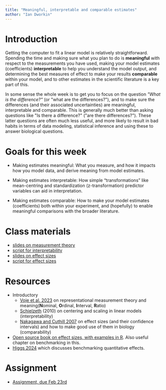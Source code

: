 ```yaml
---
title: "Meaningful, interpretable and comparable estimates"
author: "Ian Dworkin"
---
```


Introduction
============

Getting the computer to fit a linear model is relatively straightforward. Spending the time and making sure  what you plan to do is **meaningful** with respect to the measurements you have used, making your model estimates (coefficients) **interpretable** to help you understand the model output, and determining the best measures of effect to make your results **comparable** within your model, and to other estimates in the scientific literature is a key part of this. 

 In some sense the whole week  is to get you to  focus on the question *"What is the difference?"* (or "what are the differences?"), and to make sure the differences (and their associated uncertainties) are meaningful, interpretable and comparable. This is generally much better than asking questions like "Is there a difference?" ("are there differences?"). These latter questions are often much less useful, and more likely to result in bad habits in terms of data modeling, statistical inference and using these to answer biological questions.

Goals for this week
===================

- Making estimates meaningful: What you measure, and how it impacts how you model data, and derive meaning from model estimates.

- Making estimates interpretable: How simple “transformations” like mean-centring and standardization (z-transformation) predictor variables can aid in interpretation.

- Making estimates comparable: How to make your model estimates (coefficients) both within your experiment, and (hopefully) to enable meaningful comparisons with the broader literature.


Class materials
===============

-   [slides on measurement theory](../lectures/BIO708_Measurement_and_Meaning.pdf)
-   [script for interpretability](../lectures/Intepreting_lm_output_Feb13_2024_short.html)
-   [slides on effect sizes](../lectures/BIO708_EffectSizes_Svelte.pdf)
-   [script for effect sizes](../lectures/BIO708_EffectSizes.html)


Resources
=========
-   Introductory
    -   [Voje et al. 2023](https://doi.org/10.1016/j.tree.2023.08.005) on representational measurement theory and meaning(**N**ominal, **O**rdinal, **I**nterval, **R**atio)
    -   [Schielzeth](https://doi.org/10.1111/j.2041-210X.2010.00012.x) (2010)
        on centering and scaling in linear models (interpretability)
     -   [Nakagawa and Cuthill 2007](https://onlinelibrary.wiley.com/doi/epdf/10.1111/j.1469-185X.2007.00027.x) on effect sizes (and their confidence intervals) and how to make good use of them in biology (comparability)
   -   [Open source book on effect sizes, with examples in R](https://matthewbjane.quarto.pub/). Also useful chapter on benchmarking in this.
   -   [Higgs 2024](https://critical-inference.com/quantitative-backdrop/) which discusses benchmarking quantitative effects. 

Assignment
==========

-   [Assignment, due Feb 23rd](../docs/assignments/BIO708_2024_Assignment_MIC.pdf)
